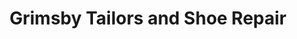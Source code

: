 ---
title: "Grimsby Tailors and Shoe Repair"
url: /grimsby/grimsby-tailors-and-shoe-repair/
shop: Schneiderei
---